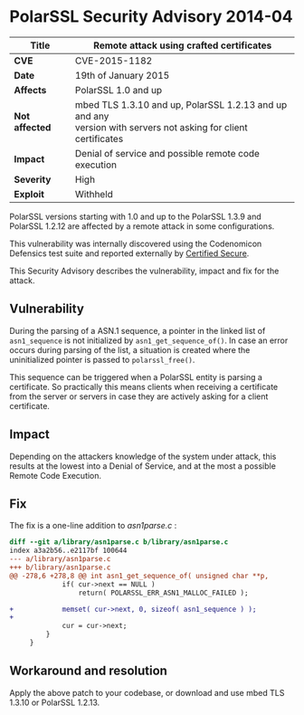 # PolarSSL Security Advisory 2014-04

**Title** |  Remote attack using crafted certificates
---|---
**CVE** |  CVE-2015-1182
**Date** |  19th of January 2015
**Affects** |  PolarSSL 1.0 and up
**Not affected** |  mbed TLS 1.3.10 and up, PolarSSL 1.2.13 and up and any<br>version with servers not asking for client certificates
**Impact** |  Denial of service and possible remote code execution
**Severity** |  High
**Exploit** |  Withheld

PolarSSL versions starting with 1.0 and up to the PolarSSL 1.3.9 and PolarSSL
1.2.12 are affected by a remote attack in some configurations.

This vulnerability was internally discovered using the Codenomicon Defensics
test suite and reported externally by [Certified
Secure](https://www.certifiedsecure.com/polarssl-advisory).

This Security Advisory describes the vulnerability, impact and fix for the
attack.

## Vulnerability

During the parsing of a ASN.1 sequence, a pointer in the linked list of
`asn1_sequence` is not initialized by `asn1_get_sequence_of()`. In case an
error occurs during parsing of the list, a situation is created where the
uninitialized pointer is passed to `polarssl_free()`.

This sequence can be triggered when a PolarSSL entity is parsing a
certificate. So practically this means clients when receiving a certificate
from the server or servers in case they are actively asking for a client
certificate.

## Impact

Depending on the attackers knowledge of the system under attack, this results
at the lowest into a Denial of Service, and at the most a possible Remote Code
Execution.

## Fix

The fix is a one-line addition to _asn1parse.c_ :



```diff
diff --git a/library/asn1parse.c b/library/asn1parse.c
index a3a2b56..e2117bf 100644
--- a/library/asn1parse.c
+++ b/library/asn1parse.c
@@ -278,6 +278,8 @@ int asn1_get_sequence_of( unsigned char **p,
             if( cur->next == NULL )
                 return( POLARSSL_ERR_ASN1_MALLOC_FAILED );

+            memset( cur->next, 0, sizeof( asn1_sequence ) );
+
             cur = cur->next;
         }
     }
```


## Workaround and resolution

Apply the above patch to your codebase, or download and use mbed TLS 1.3.10 or
PolarSSL 1.2.13.
